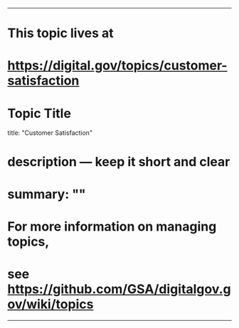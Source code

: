 
---
# This topic lives at
# https://digital.gov/topics/customer-satisfaction

# Topic Title
title: "Customer Satisfaction"

# description — keep it short and clear
# summary: ""


# For more information on managing topics,
# see https://github.com/GSA/digitalgov.gov/wiki/topics
---
